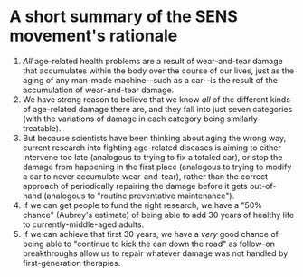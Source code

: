 # A short summary of the SENS movement's rationale
1. *All* age-related health problems are a result of wear-and-tear damage that accumulates within the body over the course of our lives, just as the aging of any man-made machine--such as a car--is the result of the accumulation of wear-and-tear damage.
1. We have strong reason to believe that we know *all* of the different kinds of age-related damage there are, and they fall into just seven categories (with the variations of damage in each category being similarly-treatable).
1. But because scientists have been thinking about aging the wrong way, current research into fighting age-related diseases is aiming to either intervene too late (analogous to trying to fix a totaled car), or stop the damage from happening in the first place (analogous to trying to modify a car to never accumulate wear-and-tear), rather than the correct approach of periodically repairing the damage before it gets out-of-hand (analogous to "routine preventative maintenance").
1. If we can get people to fund the right research, we have a "50% chance" (Aubrey's estimate) of being able to add 30 years of healthy life to currently-middle-aged adults.
1. If we can achieve that first 30 years, we have a *very* good chance of being able to "continue to kick the can down the road" as follow-on breakthroughs allow us to repair whatever damage was not handled by first-generation therapies.
